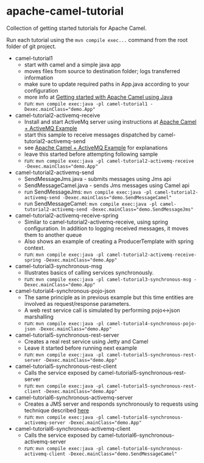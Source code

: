 apache-camel-tutorial
=====================

Collection of getting started tutorials for Apache Camel.

Run each tutorial using the `mvn compile exec...` command from the root folder of git project.

* camel-tutorial1
	* start with camel and a simple java app
	* moves files from source to destination folder; logs transferred information
	* make sure to update required paths in App.java according to your configuration
	* more info at [Getting started with Apache Camel using Java](http://saltnlight5.blogspot.ro/2013/08/getting-started-with-apache-camel-using.html)
	* run: `mvn compile exec:java -pl camel-tutorial1 -Dexec.mainClass="demo.App"`
* camel-tutorial2-activemq-receive
	* Install and start ActiveMq server using instructions at [Apache Camel + ActiveMQ Example](http://www.pretechsol.com/2013/08/apache-camel-activemq-exampe.html)
	* start this sample to receive messages dispatched by camel-tutorial2-activemq-send
	* see [Apache Camel + ActiveMQ Example](http://www.pretechsol.com/2013/08/apache-camel-activemq-exampe.html) for explanations
	* leave this started before attempting following sample
	* run: `mvn compile exec:java -pl camel-tutorial2-activemq-receive -Dexec.mainClass="demo.App"`
* camel-tutorial2-activemq-send
	*  SendMessageJms.java - submits messages using Jms api
	*  SendMessageCamel.java - sends Jms messages using Camel api
	* run SendMessageJms: `mvn compile exec:java -pl camel-tutorial2-activemq-send -Dexec.mainClass="demo.SendMessageCamel"`
	* run SendMessageCamel: `mvn compile exec:java -pl camel-tutorial2-activemq-send -Dexec.mainClass="demo.SendMessageJms"`
* camel-tutorial2-activemq-receive-spring
	* Similar to camel-tutorial2-activemq-receive, using spring configuration. In addition to logging received messages, it moves them to another queue
	* Also shows an example of creating a ProducerTemplate with spring context.
	* run: `mvn compile exec:java -pl camel-tutorial2-activemq-receive-spring -Dexec.mainClass="demo.App"`
* camel-tutorial3-synchronous-msg
	* Illustrates basics of calling services synchronously.
	* run: `mvn compile exec:java -pl camel-tutorial3-synchronous-msg -Dexec.mainClass="demo.App"`
* camel-tutorial4-synchronous-pojo-json
	* The same principle as in previous example but this time entities are involved as request/response parameters.
	* A web rest service call is simulated by performing pojo<->json marshalling
	* run: `mvn compile exec:java -pl camel-tutorial4-synchronous-pojo-json -Dexec.mainClass="demo.App"`
* camel-tutorial5-synchronous-rest-server
	* Creates a real rest service using Jetty and Camel
	* Leave it started before running next example
	* run: `mvn compile exec:java -pl camel-tutorial5-synchronous-rest-server -Dexec.mainClass="demo.App"`
* camel-tutorial5-synchronous-rest-client
	* Calls the service exposed by camel-tutorial5-synchronous-rest-server
	* run: `mvn compile exec:java -pl camel-tutorial5-synchronous-rest-client -Dexec.mainClass="demo.App"`
* camel-tutorial6-synchronous-activemq-server
	* Creates a JMS server and responds synchronously to requests using technique described [here](http://activemq.apache.org/how-should-i-implement-request-response-with-jms.html)
	* run: `mvn compile exec:java -pl camel-tutorial6-synchronous-activemq-server -Dexec.mainClass="demo.App"`
* camel-tutorial6-synchronous-activemq-client
	* Calls the service exposed by camel-tutorial6-synchronous-activemq-server
	* run: `mvn compile exec:java -pl camel-tutorial6-synchronous-activemq-client -Dexec.mainClass="demo.SendMessageCamel"`
